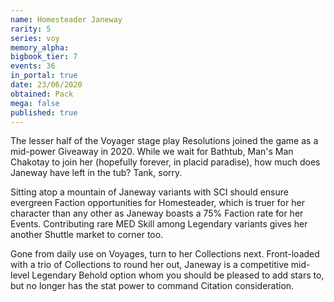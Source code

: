 ```yaml
---
name: Homesteader Janeway
rarity: 5
series: voy
memory_alpha:
bigbook_tier: 7
events: 36
in_portal: true
date: 23/06/2020
obtained: Pack
mega: false
published: true
---
```


The lesser half of the Voyager stage play Resolutions joined the game as a mid-power Giveaway in 2020. While we wait for Bathtub, Man's Man Chakotay to join her (hopefully forever, in placid paradise), how much does Janeway have left in the tub? Tank, sorry.

Sitting atop a mountain of Janeway variants with SCI should ensure evergreen Faction opportunities for Homesteader, which is truer for her character than any other as Janeway boasts a 75% Faction rate for her Events. Contributing rare MED Skill among Legendary variants gives her another Shuttle market to corner too.

Gone from daily use on Voyages, turn to her Collections next. Front-loaded with a trio of Collections to round her out, Janeway is a competitive mid-level Legendary Behold option whom you should be pleased to add stars to, but no longer has the stat power to command Citation consideration.
